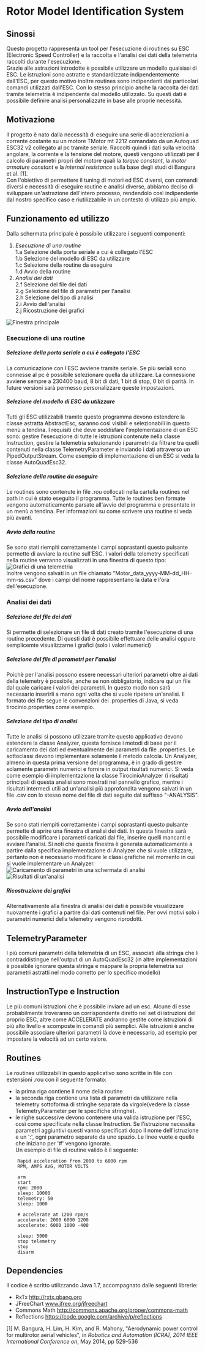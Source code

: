 # Rotor Model Identification System
## Sinossi
Questo progetto rappresenta un tool per l'esecuzione di routines su ESC (Electronic Speed Controller) e la raccolta e l'analisi dei dati della telemetria raccolti durante l'esecuzione.  
Grazie alle astrazioni introdotte è possibile utilizzare un modello qualsiasi di ESC. Le istruzioni sono astratte e standardizzate indipendentemente dall'ESC, per questo motivo inoltre routines sono indipendenti dai particolari comandi utilizzati dall'ESC. Con lo stesso principio anche la raccolta dei dati tramite telemetria è indipendente dal modello utilizzato. Su questi dati è possibile definire analisi personalizzate in base alle proprie necessità.
## Motivazione
Il progetto è nato dalla necessità di eseguire una serie di accelerazioni a corrente costante su un motore TMotor mt 2212 comandato da un Autoquad ESC32 v2 collegato al pc tramite seriale. Raccolti quindi i dati sulla velocità angolare, la corrente e la tensione del motore, questi vengono utilizzati per il calcolo di parametri propri del motore quali la *torque constant*, la *motor armature constant* e la *internal resistance* sulla base degli studi di Bangura et al. [1].  
Con l'obiettivo di permettere il tuning di motori ed ESC diversi, con comandi diversi e necessità di eseguire routine e analisi diverse, abbiamo deciso di sviluppare un'astrazione dell'intero processo, rendendolo così indipendente dal nostro specifico caso e riutilizzabile in un contesto di utilizzo più ampio.

## Funzionamento ed utilizzo
Dalla schermata principale è possibile utilizzare i seguenti componenti:  
1. *Esecuzione di una routine*  
  1.a Selezione della porta seriale a cui è collegato l'ESC  
  1.b Selezione del modello di ESC da utilizzare  
  1.c Selezione della routine da eseguire  
  1.d Avvio della routine  
2. *Analisi dei dati*  
  2.f Selezione del file dei dati  
  2.g Selezione del file di parametri per l'analisi  
  2.h Selezione del tipo di analisi  
  2.i Avvio dell'analisi  
  2.j Ricostruzione dei grafici  


  ![Finestra principale](/assets/mainFrame.png)

### Esecuzione di una routine

##### Selezione della porta seriale a cui è collegato l'ESC  
La comunicazione con l'ESC avviene tramite seriale. Se più seriali sono connesse al pc è possibile selezionare quella da utilizzare. La connessione avviene sempre a 230400 baud, 8 bit di dati, 1 bit di stop, 0 bit di parità. In future versioni sarà permesso personalizzare queste impostazioni.

##### Selezione del modello di ESC da utilizzare
Tutti gli ESC utilizzabili tramite questo programma devono estendere la classe astratta AbstractEsc, saranno così visibili e selezionabili in questo menù a tendina. I requisiti che deve soddisfare l'implementazione di un ESC sono: gestire l'esecuzione di tutte le istruzioni contenute nella classe Instruction, gestire la telemetria  selezionando i parametri da filtrare tra quelli contenuti nella classe TelemetryParameter e inviando i dati attraverso un PipedOutputStream. Come esempio di implementazione di un ESC si veda la classe AutoQuadEsc32.

##### Selezione della routine da eseguire
Le routines sono contenute in file .rou collocati nella cartella routines nel path in cui è stato eseguito il programma. Tutte le routines ben formate vengono automaticamente parsate all'avvio del programma e presentate in un menù a tendina. Per informazioni su come scrivere una routine si veda più avanti.

##### Avvio della routine
Se sono stati riempiti correttamente i campi soprastanti questo pulsante permette di avviare la routine sull'ESC. I valori della telemetry specificati nella routine verranno visualizzati in una finestra di questo tipo:   
![Grafici di una telemetria](/assets/runningTelemetry.png)  
Inoltre vengono salvati in un file chiamato "Motor_data_yyyy-MM-dd_HH-mm-ss.csv" dove i campi del nome rappresentano la data e l'ora dell'esecuzione.

### Analisi dei dati

##### Selezione del file dei dati  
Si permette di selezionare un file di dati creato tramite l'esecuzione di una routine precedente. Di questi dati è possibile effettuare delle analisi oppure semplicemte visualizzarne i grafici (solo i valori numerici)

##### Selezione del file di parametri per l'analisi
Poichè per l'analisi possono essere necessari ulteriori parametri oltre ai dati della telemetry è possibile, anche se non obbligatorio, indicare qui un file dal quale caricare i valori dei parametri. In questo modo non sarà necessario inserirli a mano ogni volta che si vuole ripetere un'analisi. Il formato dei file segue le convenzioni dei .properties di Java, si veda tirocinio.properties come esempio.

##### Selezione del tipo di analisi
Tutte le analisi si possono utilizzare tramite questo applicativo devono estendere la classe Analyzer, questa fornisce i metodi di base per il caricamento dei dati ed eventualmente dei parametri da file .properties. Le sottoclassi devono implementare solamente il metodo calcola. Un Analyzer, almeno in questa prima versione del programma, è in grado di gestire solamente parametri numerici e fornire in output risultati numerici. Si veda come esempio di implementazione la classe TirocinioAnalyzer (i risultati principali di questa analisi sono mostrati nel pannello grafico, mentre i risultati intermedi utili ad un'analisi più approfondita vengono salvati in un file .csv con lo stesso nome del file di dati seguito dal suffisso "-ANALYSIS".

##### Avvio dell'analisi  
Se sono stati riempiti correttamente i campi soprastanti questo pulsante permette di aprire una finestra di analisi dei dati. In questa finestra sarà possibile modificare i parametri caricati dal file, inserire quelli mancanti e avviare l'analisi. Si noti che questa finestra è generata automaticamente a partire dalla specifica implementazione di Analyzer che si vuole utilizzare, pertanto non è necessario modificare le classi grafiche nel momento in cui si vuole implementare un Analyzer.
![Caricamento di parametri in una schermata di analisi](/assets/parameterLoading.png)  
![Risultati di un'analisi](/assets/analysisResults.png)  

##### Ricostruzione dei grafici
Alternativamente alla finestra di analisi dei dati è possibile visualizzare nuovamente i grafici a partire dai dati contenuti nel file. Per ovvi motivi solo i parametri numerici della telemetry vengono riprodotti.

## TelemetryParameter
I più comuni parametri della telemetria di un ESC, associati alla stringa che li contraddistingue nell'output di un AutoQuadEsc32 (in altre implementazioni è possibile ignorare questa stringa e mappare la propria telemetria sui parametri astratti nel modo corretto per lo specifico modello)

## InstructionType e Instruction 
Le più comuni istruzioni che è possibile inviare ad un esc. Alcune di esse probabilmente troveranno un corrispondente diretto nel set di istruzioni del proprio ESC, altre come ACCELERATE andranno gestite come istruzioni di più alto livello e scomposte in comandi più semplici. Alle istruzioni è anche possibile associare ulteriori parametri là dove è necessario, ad esempio per impostare la velocità ad un certo valore. 

## Routines
Le routines utilizzabili in questo applicativo sono scritte in file con estensioni .rou con il seguente formato:
* la prima riga contiene il nome della routine
* la seconda riga contiene una lista di parametri da utilizzare nella telemetry sottoforma di stringhe separate da virgole(vedere la classe TelemetryParameter per le specifiche stringhe). 
* le righe successive devono contenere una valida istruzione per l'ESC, così come specificate nella classe Instruction. Se l'istruzione necessita parametri aggiuntivi questi vanno specificati dopo il nome dell'istruzione e un ':', ogni parametro separato da uno spazio. Le linee vuote e quelle che iniziano per '#' vengono ignorate.  
Un esempio di file di routine valido è il seguente:  
```
    Rapid acceleration from 2000 to 6000 rpm  
    RPM, AMPS AVG, MOTOR VOLTS
    
    arm  
    start  
    rpm: 2000  
    sleep: 10000  
    telemetry: 50  
    sleep: 1000  
    
    # accelerate at 1200 rpm/s  
    accelerate: 2000 6000 1200  
    accelerate: 6000 1000 -400  
    
    sleep: 5000  
    stop telemetry  
    stop  
    disarm  
```
## Dependencies
Il codice è scritto utilizzando Java 1.7, accompagnato dalle seguenti librerie:
* RxTx http://rxtx.qbang.org
* JFreeChart www.jfree.org/jfreechart
* Commons Math http://commons.apache.org/proper/commons-math
* Reflections https://code.google.com/archive/p/reflections

[1] M. Bangura, H. Lim, H. Kim, and R. Mahony, "Aerodynamic power control for multirotor aerial vehicles", in *Robotics and Automation (ICRA), 2014 IEEE International Conference on*, May 2014, pp 529-536
